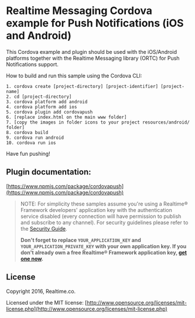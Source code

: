 # Realtime Messaging Cordova example for Push Notifications (iOS and Android)

This Cordova example and plugin should be used with the iOS/Android platforms together with the Realtime Messaging library (ORTC) for Push Notifications support.

How to build and run this sample using the Cordova CLI:


    1. cordova create [project-directory] [project-identifier] [project-name]
    2. cd [project-directory]
    3. cordova platform add android
    4. cordova platform add ios
    5. cordova plugin add cordovapush
    6. [replace index.html on the main www folder]
    7. [copy the images in folder icons to your project resources/android/ folder]
    8. cordova build
    9. cordova run android
    10. cordova run ios
    
Have fun pushing!

## Plugin documentation: ##

[https://www.npmjs.com/package/cordovapush](https://www.npmjs.com/package/cordovapush)

> NOTE: For simplicity these samples assume you're using a Realtime® Framework developers' application key with the authentication service disabled (every connection will have permission to publish and subscribe to any channel). For security guidelines please refer to the [Security Guide](http://messaging-public.realtime.co/documentation/starting-guide/security.html). 
> 
> **Don't forget to replace `YOUR_APPLICATION_KEY` and `YOUR_APPLICATION_PRIVATE_KEY` with your own application key. If you don't already own a free Realtime® Framework application key, [get one now](https://accounts.realtime.co/signup/).**


## License
Copyright 2016, Realtime.co.

Licensed under the MIT license: [http://www.opensource.org/licenses/mit-license.php](http://www.opensource.org/licenses/mit-license.php)
